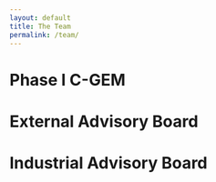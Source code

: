 ```yaml
---
layout: default
title: The Team
permalink: /team/
---
```


# Phase I C-GEM



# External Advisory Board



# Industrial Advisory Board

